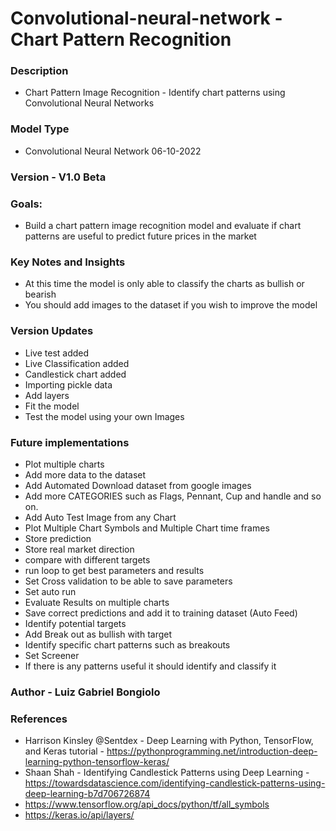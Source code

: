 # Convolutional-neural-network - Chart Pattern Recognition

### Description
- Chart Pattern Image Recognition - Identify chart patterns using Convolutional Neural Networks 


### Model Type 
- Convolutional Neural Network
06-10-2022

### Version - V1.0 Beta

### Goals:
- Build a chart pattern image recognition model and evaluate if chart patterns are useful to predict future prices in the market

### Key Notes and Insights
- At this time the model is only able to classify the charts as bullish or bearish 
- You should add images to the dataset if you wish to improve the model 

### Version Updates
- Live test added
- Live Classification added 
- Candlestick chart added 
- Importing pickle data
- Add layers 
- Fit the model 
- Test the model using your own Images


### Future implementations 
- Plot multiple charts
- Add more data to the dataset
- Add Automated Download dataset from google images 
- Add more CATEGORIES such as Flags, Pennant, Cup and handle and so on. 
- Add Auto Test Image from any Chart  
- Plot Multiple Chart Symbols and Multiple Chart time frames  
- Store prediction 
- Store real market direction 
- compare with different targets 
- run loop to get best parameters and results 
- Set Cross validation to be able to save parameters 
- Set auto run
- Evaluate Results on multiple charts
- Save correct predictions and add it to training dataset (Auto Feed) 
- Identify potential targets 
- Add Break out as bullish with target 
- Identify specific chart patterns such as breakouts 
- Set Screener    
- If there is any patterns useful it should identify and classify it 


### Author - Luiz Gabriel Bongiolo


### References 
- Harrison Kinsley @Sentdex - Deep Learning with Python, TensorFlow, and Keras tutorial - https://pythonprogramming.net/introduction-deep-learning-python-tensorflow-keras/
- Shaan Shah - Identifying Candlestick Patterns using Deep Learning - https://towardsdatascience.com/identifying-candlestick-patterns-using-deep-learning-b7d706726874
- https://www.tensorflow.org/api_docs/python/tf/all_symbols
- https://keras.io/api/layers/

